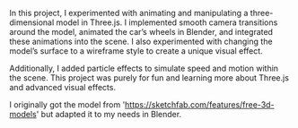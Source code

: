In this project, I experimented with animating and manipulating a three-dimensional model in Three.js. 
I implemented smooth camera transitions around the model, animated the car’s wheels in Blender, 
and integrated these animations into the scene. I also experimented with changing the model’s surface 
to a wireframe style to create a unique visual effect.

Additionally, I added particle effects to simulate speed and motion within the scene. 
This project was purely for fun and learning more about Three.js and advanced visual effects.

I originally got the model from 'https://sketchfab.com/features/free-3d-models' but adapted it to my needs in Blender.
